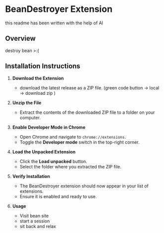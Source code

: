 # BeanDestroyer Extension

this readme has been written with the help of AI

## Overview
destroy bean >:(

## Installation Instructions

1. **Download the Extension**
    - download the latest release as a ZIP file. (green code button -> local -> download zip )

2. **Unzip the File**
    - Extract the contents of the downloaded ZIP file to a folder on your computer.

3. **Enable Developer Mode in Chrome**
    - Open Chrome and navigate to `chrome://extensions`.
    - Toggle the **Developer mode** switch in the top-right corner.

4. **Load the Unpacked Extension**
    - Click the **Load unpacked** button.
    - Select the folder where you extracted the ZIP file.

5. **Verify Installation**
    - The BeanDestroyer extension should now appear in your list of extensions.
    - Ensure it is enabled and ready to use.

6. **Usage**
    - Visit bean site
    - start a session
    - sit back and relax